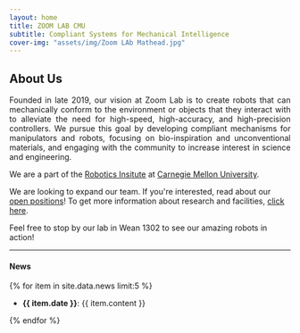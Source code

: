 ```yaml
---
layout: home
title: ZOOM LAB CMU
subtitle: Compliant Systems for Mechanical Intelligence
cover-img: "assets/img/Zoom LAb Mathead.jpg"
---
```


## About Us

<p style="text-align: justify;"> 
    Founded in late 2019, our vision at Zoom Lab is to create robots that can mechanically conform to the environment or objects that they interact with to alleviate the need for high-speed, high-accuracy, and high-precision controllers. We pursue this goal by developing compliant mechanisms for manipulators and robots, focusing on bio-inspiration and unconventional materials, and engaging with the community to increase interest in science and engineering.
</p>

We are a part of the [Robotics Insitute](https://ri.cmu.edu) at [Carnegie Mellon University](https://cmu.edu). 


We are looking to expand our team. If you're interested, read about our [open positions]()! To get more information about research and facilities, [click here](/research).

Feel free to stop by our lab in Wean 1302 to see our amazing robots in action!

---

#### News
{% for item in site.data.news limit:5 %}
- **{{ item.date }}**: {{ item.content }}
<!-- [pdf](/assets/pubs/{{ pub.filename }})-->

{% endfor %}


<!-- ##################################################
    CHANGE THESE LINKS
    ###################################################
 -->
<script src="https://cdn.jsdelivr.net/npm/publicalbum@latest/embed-ui.min.js" async></script>
<div class="pa-carousel-widget" style="width:100%; height:480px; display:none;"
  data-link="https://photos.app.goo.gl/c2eCDapUi74FYBJL9" 
  data-title="Lab Photos"
  data-description="21 new photos added to shared album"
  data-background-color="#ffffff">
  <object data="https://lh3.googleusercontent.com/FcEslLZJmiWXhrRVzvKfCzgmI6w4nBi5yX5B6hdrpNWn-UGweTRK1eUH5d-eswn0dq3YCv7Nc0v8ToKQGT2zLo2bqauTWSTZCb1Mw1wfc0YCZOH9e-K62WTQFJzmjgNy6P6Jo651-A=w1920-h1080"></object>
</div>
